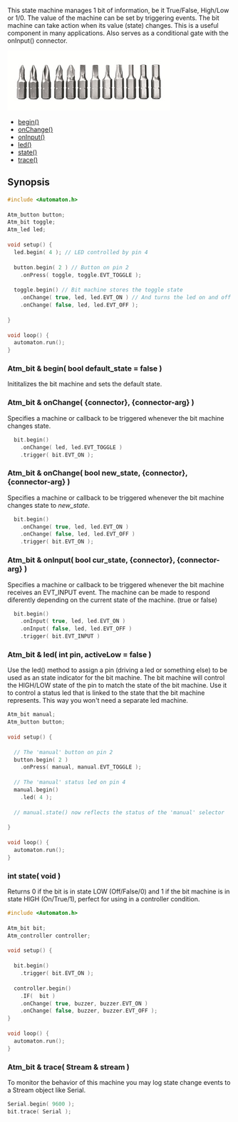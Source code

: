This state machine manages 1 bit of information, be it True/False, High/Low or 1/0. The value of the machine can be set by triggering events. The bit machine can take action when its value (state) changes. This is a useful component in many applications. Also serves as a conditional gate with the onInput() connector.

![Bit](images/bit-smaller.jpg)

<!-- md-tocify-begin -->
* [begin()](#atm_bit--begin-bool-default_state--false-)  
* [onChange()](#atm_bit--onchange-connector-connector-arg-)  
* [onInput()](#atm_bit--oninput-bool-cur_state-connector-connector-arg-)  
* [led()](#atm_bit--led-int-pin-activelow--false-)  
* [state()](#int-state-void-)  
* [trace()](#atm_bit--trace-stream--stream-)  

<!-- md-tocify-end -->

## Synopsis ##

```c++
#include <Automaton.h>

Atm_button button;
Atm_bit toggle;
Atm_led led;

void setup() {
  led.begin( 4 ); // LED controlled by pin 4

  button.begin( 2 ) // Button on pin 2
    .onPress( toggle, toggle.EVT_TOGGLE );

  toggle.begin() // Bit machine stores the toggle state
    .onChange( true, led, led.EVT_ON ) // And turns the led on and off
    .onChange( false, led, led.EVT_OFF );

}

void loop() {
  automaton.run();
}
```

### Atm_bit & begin( bool default_state = false ) ###

Inititalizes the bit machine and sets the default state.

### Atm_bit & onChange( {connector}, {connector-arg} ) ###

Specifies a machine or callback to be triggered whenever the bit machine changes state.

```c++
  bit.begin()
    .onChange( led, led.EVT_TOGGLE )
    .trigger( bit.EVT_ON );
```

### Atm_bit & onChange( bool new_state, {connector}, {connector-arg} ) ###

Specifies a machine or callback to be triggered whenever the bit machine changes state to *new_state*.

```c++
  bit.begin()
    .onChange( true, led, led.EVT_ON )
    .onChange( false, led, led.EVT_OFF )
    .trigger( bit.EVT_ON );
```

### Atm_bit & onInput( bool cur_state, {connector}, {connector-arg} ) ###

Specifies a machine or callback to be triggered whenever the bit machine receives an EVT_INPUT event. The machine can be made to respond diferently depending on the current state of the machine. (true or false)

```c++
  bit.begin()
    .onInput( true, led, led.EVT_ON )
    .onInput( false, led, led.EVT_OFF )
    .trigger( bit.EVT_INPUT )
```

### Atm_bit & led( int pin, activeLow = false ) ###

Use the led() method to assign a pin (driving a led or something else) to be used as an state indicator for the bit machine. The bit machine will control the HIGH/LOW state of the pin to match the state of the bit machine. Use it to control a status led that is linked to the state that the bit machine represents. This way you won't need a separate led machine.

```c++
Atm_bit manual;
Atm_button button;

void setup() {

  // The 'manual' button on pin 2
  button.begin( 2 )
    .onPress( manual, manual.EVT_TOGGLE );

  // The 'manual' status led on pin 4
  manual.begin()
    .led( 4 );

  // manual.state() now reflects the status of the 'manual' selector

}

void loop() {
  automaton.run();
}

```

### int state( void ) ###

Returns 0 if the bit is in state LOW (Off/False/0) and 1 if the bit machine is in state HIGH (On/True/1), perfect for using in a controller condition.

```c++
#include <Automaton.h>

Atm_bit bit;
Atm_controller controller;

void setup() {

  bit.begin() 
    .trigger( bit.EVT_ON );

  controller.begin()
    .IF(  bit )
    .onChange( true, buzzer, buzzer.EVT_ON )
    .onChange( false, buzzer, buzzer.EVT_OFF );
}

void loop() {
  automaton.run();
}

```

### Atm_bit & trace( Stream & stream ) ###

To monitor the behavior of this machine you may log state change events to a Stream object like Serial.

```c++
Serial.begin( 9600 );
bit.trace( Serial );
```

